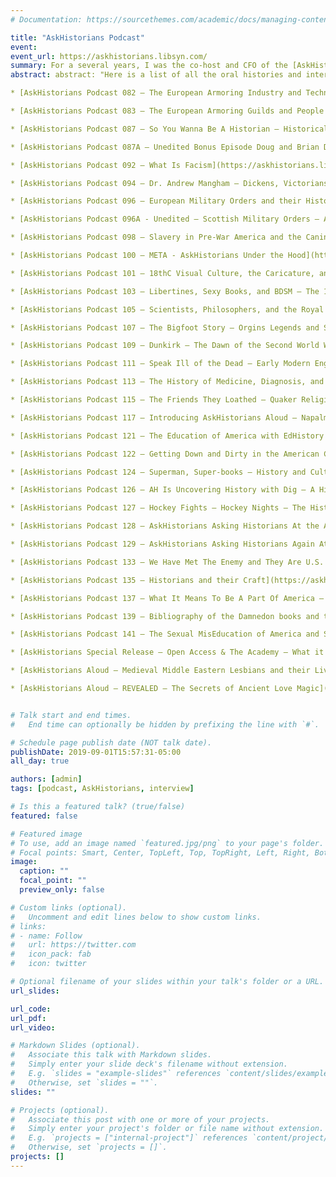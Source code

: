 ```yaml
---
# Documentation: https://sourcethemes.com/academic/docs/managing-content/

title: "AskHistorians Podcast"
event:
event_url: https://askhistorians.libsyn.com/
summary: For a several years, I was the co-host and CFO of the [AskHistorians Podcast](https://askhistorians.libsyn.com/). 
abstract: abstract: "Here is a list of all the oral histories and interviews I did for [The AskHistorians Podcast](https://askhistorians.libsyn.com/):

* [AskHistorians Podcast 082 – The European Armoring Industry and Techniques 1300-1600](https://askhistorians.libsyn.com/askhistorians-podcast-082-the-european-armoring-industry-and-techniques-1300-1600)

* [AskHistorians Podcast 083 – The European Armoring Guilds and People 1300-1600](https://askhistorians.libsyn.com/askhistorians-podcast-083-the-european-armoring-guilds-and-people-1300-1600)

* [AskHistorians Podcast 087 – So You Wanna Be A Historian – Historical Thought Methods Historiography and the Historians Toolbox](https://askhistorians.libsyn.com/ashistorians-podcast-087-so-you-wanna-be-a-historian-historical-thought-methods-historiography-and-the-historians-toolbox)

* [AskHistorians Podcast 087A – Unedited Bonus Episode Doug and Brian Debate Postmodernism](https://askhistorians.libsyn.com/askhistorians-podcast-episode-86a-unedited-bonus-episode-doug-and-brian-debate-postmodernism)

* [AskHistorians Podcast 092 — What Is Facism](https://askhistorians.libsyn.com/askhistorians-podcast-092-what-is-facism)

* [AskHistorians Podcast 094 – Dr. Andrew Mangham – Dickens, Victorians, and Sensation Fiction, oh my!](https://askhistorians.libsyn.com/askhistorians-podcast-94-dr-andrew-mangham-dickens-victorians-and-sensation-fiction-oh-my)

* [AskHistorians Podcast 096 — European Military Orders and their History](https://askhistorians.libsyn.com/askhistorians-podcast-097-european-military-orders-and-their-history)

* [AskHistorians Podcast 096A - Unedited — Scottish Military Orders — A Microhistory](https://askhistorians.libsyn.com/askhistorians-podcast-096a-unedited-scottish-military-orders-a-microhistory)

* [AskHistorians Podcast 098 — Slavery in Pre-War America and the Caning of Charles Sunmer](https://askhistorians.libsyn.com/askhistorians-podcast-098-slavery-in-pre-war-america-and-the-caning-of-charles-sunmer)

* [AskHistorians Podcast 100 – META - AskHistorians Under the Hood](https://askhistorians.libsyn.com/askhistorians-podcast-100-meta-askhistorians-under-the-hood)

* [AskHistorians Podcast 101 — 18thC Visual Culture, the Caricature, and Museums](https://askhistorians.libsyn.com/the-askhistorians-podcast-101-18th-century-visual-culture-the-caricature-and-museums)

* [AskHistorians Podcast 103 — Libertines, Sexy Books, and BDSM – The 18thC You Never Learned About](https://askhistorians.libsyn.com/the-askhistorians-podcast-103-libertines-sexy-books-and-bdsm-the-18thc-you-never-learned-about)

* [AskHistorians Podcast 105 — Scientists, Philosophers, and the Royal Society – The History of Creationsim](https://askhistorians.libsyn.com/the-askhistorians-podcast-105-scientists-philosophers-and-the-royal-society-the-history-of-creationsim)

* [AskHistorians Podcast 107 – The Bigfoot Story – Orgins Legends and Speculation](https://askhistorians.libsyn.com/the-askhistorians-podcast-107-the-bigfoot-story-orgins-legends-and-speculation)

* [AskHistorians Podcast 109 – Dunkirk – The Dawn of the Second World War](https://askhistorians.libsyn.com/the-askhistorians-podcast-109-dunkirk-the-dawn-of-the-second-world-war)

* [AskHistorians Podcast 111 — Speak Ill of the Dead — Early Modern English Death Culture and the Epitaph](https://askhistorians.libsyn.com/askhistorians-podcast-111-speak-ill-of-the-dead-early-modern-english-death-culture-and-the-epitaph)

* [AskHistorians Podcast 113 – The History of Medicine, Diagnosis, and the Body with Dr. Adam Rodman of BedsideRounds](https://askhistorians.libsyn.com/askhistorians-podcast-113-the-history-of-medicine-diagnosis-and-the-body-with-dr-adam-rodman-of-bedside-rounds)

* [AskHistorians Podcast 115 – The Friends They Loathed – Quaker Religion and Persecution in the American Revolution](https://askhistorians.libsyn.com/askhistorians-podcast-115-the-friends-they-loathed-quaker-religion-and-persecution-in-the-american-revolution)

* [AskHistorians Podcast 117 — Introducing AskHistorians Aloud — Napalm Peglegs Castrati and Egyptian Marriage](https://askhistorians.libsyn.com/the-askhistorians-podcast-117-introducing-askhistorians-aloud-napalm-peglegs-castrati-and-egyptian-marriage)[AskHistorians Podcast 120 — So You Wanna Be A MuseumPro — Museums and Public History](https://askhistorians.libsyn.com/webpage/askhistorians-podcast-119-so-you-wanna-be-a-museumpro-museums-and-public-history)

* [AskHistorians Podcast 121 — The Education of America with EdHistory 101](https://askhistorians.libsyn.com/askhistorians-podcast-121-the-education-of-america-with-edhistory-101)

* [AskHistorians Podcast 122 — Getting Down and Dirty in the American Civil War](https://askhistorians.libsyn.com/askhistorians-podcast-122-getting-down-and-dirty-in-the-american-civil-wat)

* [AskHistorians Podcast 124 — Superman, Super-books – History and Culture of Comic Books](https://askhistorians.libsyn.com/-file-nameuploadedactions-askhistorians_podcast-124-superman-super-books-the-history-and-culture-of-comic-book)

* [AskHistorians Podcast 126 — AH Is Uncovering History with Dig – A History Podcast](https://askhistorians.libsyn.com/askhistorians-podcast-126-askhistorians-is-excavating-history-with-dig-a-history-podcast)

* [AskHistorians Podcast 127 — Hockey Fights – Hockey Nights — The History of the First Miracle On Ice](https://askhistorians.libsyn.com/askhistorians-podcast-127-hockey-fightshockey-nights-the-original-miracle-on-ice)

* [AskHistorians Podcast 128 — AskHistorians Asking Historians At the American Historical Association](https://askhistorians.libsyn.com/webpage/askhistorians-podcast-128-askhistorians-asking-historians-at-the-american-historical-association)

* [AskHistorians Podcast 129 — AskHistorians Asking Historians Again At the American Historical Association](https://askhistorians.libsyn.com/askhistorians-podcast-129-askhistorians-asking-historians-again-at-the-american-historical-association)

* [AskHistorians Podcast 133 — We Have Met The Enemy and They Are U.S. — Militia and the War of 1812](https://askhistorians.libsyn.com/askhistorians-podcast-133-we-have-met-the-enemy-and-they-are-us-the-militia-and-the-war-of-181)

* [AskHistorians Podcast 135 – Historians and their Craft](https://askhistorians.libsyn.com/askhistorians-podcast-135-historians-and-their-craft-truth-reconciliation-and-bias)

* [AskHistorians Podcast 137 – What It Means To Be A Part Of America — Dr. Eric Rauchway – Politics and Econimics of the Depression and the New Deal](https://askhistorians.libsyn.com/askhistorians-podcast-137-what-it-means-to-be-a-part-of-america-dr-eric-rauchway-on-politics-and-econimics-of-the-depression-and-the-new-deal)

* [AskHistorians Podcast 139 — Bibliography of the Damnedon books and the Reformation – Robert M. Sarwark](https://askhistorians.libsyn.com/askhistorians-episode-139-bibliography-of-the-damned-on-books-and-the-reformation-wrobert-m-sarwark)

* [AskHistorians Podcast 141 – The Sexual MisEducation of America and Sweden](https://askhistorians.libsyn.com/askhistorians-episode-141-the-sexual-miseducation-of-america-and-sweden)

* [AskHistorians Special Release — Open Access & The Academy — What it is, where it is, and where it’s going](https://askhistorians.libsyn.com/askhistorians-special-release-open-access-the-academy-what-it-is-where-it-is-and-where-its-going)

* [AskHistorians Aloud — Medieval Middle Eastern Lesbians and their Lives](https://askhistorians.libsyn.com/askhistorians-aloud-medieval-middle-eastern-lesbians-and-their-loves)

* [AskHistorians Aloud — REVEALED – The Secrets of Ancient Love Magic](https://soundcloud.com/user679855208/askhistorians-aloud-revealed)"


# Talk start and end times.
#   End time can optionally be hidden by prefixing the line with `#`.

# Schedule page publish date (NOT talk date).
publishDate: 2019-09-01T15:57:31-05:00
all_day: true

authors: [admin]
tags: [podcast, AskHistorians, interview]

# Is this a featured talk? (true/false)
featured: false

# Featured image
# To use, add an image named `featured.jpg/png` to your page's folder. 
# Focal points: Smart, Center, TopLeft, Top, TopRight, Left, Right, BottomLeft, Bottom, BottomRight.
image:
  caption: ""
  focal_point: ""
  preview_only: false

# Custom links (optional).
#   Uncomment and edit lines below to show custom links.
# links:
# - name: Follow
#   url: https://twitter.com
#   icon_pack: fab
#   icon: twitter

# Optional filename of your slides within your talk's folder or a URL.
url_slides:

url_code:
url_pdf:
url_video:

# Markdown Slides (optional).
#   Associate this talk with Markdown slides.
#   Simply enter your slide deck's filename without extension.
#   E.g. `slides = "example-slides"` references `content/slides/example-slides.md`.
#   Otherwise, set `slides = ""`.
slides: ""

# Projects (optional).
#   Associate this post with one or more of your projects.
#   Simply enter your project's folder or file name without extension.
#   E.g. `projects = ["internal-project"]` references `content/project/deep-learning/index.md`.
#   Otherwise, set `projects = []`.
projects: []
---
```


